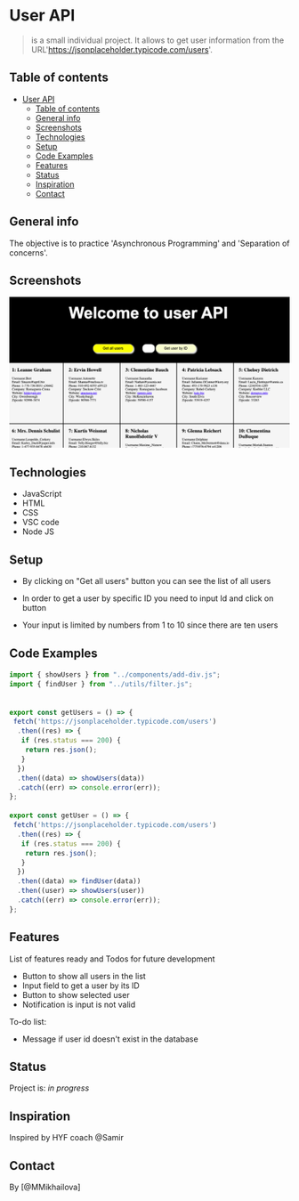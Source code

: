# User API

> is a small individual project.
> It allows to get user information from the URL'https://jsonplaceholder.typicode.com/users'.

## Table of contents

- [User API](#user-api)
  - [Table of contents](#table-of-contents)
  - [General info](#general-info)
  - [Screenshots](#screenshots)
  - [Technologies](#technologies)
  - [Setup](#setup)
  - [Code Examples](#code-examples)
  - [Features](#features)
  - [Status](#status)
  - [Inspiration](#inspiration)
  - [Contact](#contact)

## General info

The objective is to practice 'Asynchronous Programming' and 'Separation of concerns'.

## Screenshots

![Example screenshot](client/public/screenshot.png)

## Technologies

- JavaScript
- HTML
- CSS
- VSC code
- Node JS

## Setup

- By clicking on "Get all users" button you can see the list of all users

- In order to get a user by specific ID you need to input Id and click on button
- Your input is limited by numbers from 1 to 10 since there are ten users

## Code Examples

```js
import { showUsers } from "../components/add-div.js";
import { findUser } from "../utils/filter.js";


export const getUsers = () => {
 fetch('https://jsonplaceholder.typicode.com/users')
  .then((res) => {
   if (res.status === 200) {
    return res.json();
   }
  })
  .then((data) => showUsers(data))
  .catch((err) => console.error(err));
};

export const getUser = () => {
 fetch('https://jsonplaceholder.typicode.com/users')
  .then((res) => {
   if (res.status === 200) {
    return res.json();
   }
  })
  .then((data) => findUser(data))
  .then((user) => showUsers(user))
  .catch((err) => console.error(err));
};

```

## Features

List of features ready and Todos for future development

- Button to show all users in the list
- Input field to get a user by its ID
- Button to show selected user
- Notification is input is not valid

To-do list:

- Message if user id doesn't exist in the database

## Status

Project is: _in progress_

## Inspiration

Inspired by HYF coach @Samir

## Contact

By [@MMikhailova]
